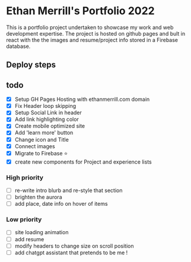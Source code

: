 # Ethan Merrill's Portfolio 2022

This is a portfolio project undertaken to showcase my work and web development expertise. The project is hosted on github pages and bult in react with the the images and resume/project info stored in a Firebase database.

## Deploy steps

## todo

- [x] Setup GH Pages Hosting with ethanmerrill.com domain
- [x] Fix Header loop skipping
- [x] Setup Social Link in header
- [x] Add link highlighting color
- [x] Create mobile optimized site
- [x] Add 'learn more' button
- [x] Change icon and Title
- [x] Connect images
- [x] Migrate to Firebase ⭐️
- [x] create new components for Project and experience lists

### High priority

- [ ] re-write intro blurb and re-style that section
- [ ] brighten the aurora
- [ ] add place, date info on hover of items

### Low priority

- [ ] site loading animation
- [ ] add resume
- [ ] modify headers to change size on scroll position
- [ ] add chatgpt assistant that pretends to be me !
